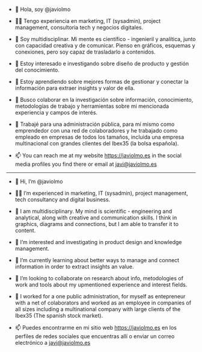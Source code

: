 - 👋 Hola, soy @javiolmo
- 👨‍💻 Tengo experiencia en marketing, IT (sysadmin), project management, consultoria tech y negocios digitales.
- 🧠 Soy multidisciplinar. Mi mente es científico - ingenieril y analítica, junto con capacidad creativa y de comunicar. Pienso en gráficos, esquemas y conexiones, pero soy capaz de trasladarlo a contenidos.
- 👀 Estoy interesado e investigando sobre diseño de producto y gestión del conocimiento.
- 🌱 Estoy aprendiendo sobre mejores formas de gestionar y conectar la información para extraer insights y valor de ella.
- 🧪 Busco colaborar en la investigación sobre información, conocimiento, metodologías de trabajo y herramientas sobre mi mencionada experiencia y campos de interés.
- 💼 Trabajé para una administración pública, para mí mismo como emprendedor con una red de colaboradores y he trabajado como empleado en empresas de todos los tamaños, incluida una empresa multinacional con grandes clientes del Ibex35 (la bolsa española).

- 📫 You can reach me at my website https://javiolmo.es in the social media profiles you find there or email at javi@javiolmo.es

------------------

- 👋 Hi, I’m @javiolmo
- 👨‍💻 I’m experienced in marketing, IT (sysadmin), project management, tech consultancy and digital business.
- 🧠 I am multidisciplinary. My mind is scientific - engineering and analytical, along with creative and communication skills. I think in graphics, diagrams and connections, but I am able to transfer it to content.
- 👀 I’m interested and investigating in product design and knowledge management.
- 🌱 I’m currently learning about better ways to manage and connect information in order to extract insights an value.
- 🧪 I’m looking to collaborate on research about info, metodologies of work and tools about my upmentioned experience and interest fields.
- 💼 I worked for a one public administration, for myself as entepreneur with a net of colaborators and worked as an employee in companies of all sizes including a multinational company with large clients of the Ibex35 (The spanish stock market).

- 📫 Puedes encontrarme en mi sitio web https://javiolmo.es en los perfiles de redes sociales que encuentras allí o enviar un correo electrónico a javi@javiolmo.es

<!---
javiolmo/javiolmo is a ✨ special ✨ repository because its `README.md` (this file) appears on your GitHub profile.
You can click the Preview link to take a look at your changes.
--->
